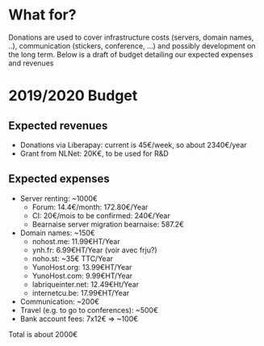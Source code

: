 # What for?
Donations are used to cover infrastructure costs (servers, domain names, ..), communication (stickers, conference, ...) and possibly development on the long term. Below is a draft of budget detailing our expected expenses and revenues

# 2019/2020 Budget

## Expected revenues

* Donations via Liberapay: current is 45€/week, so about 2340€/year
* Grant from NLNet: 20K€, to be used for R&D

## Expected expenses

* Server renting: ~1000€
   * Forum: 14.4€/month: 172.80€/Year
   * CI: 20€/mois to be confirmed: 240€/Year
   * Bearnaise server migration bearnaise: 587.2€
* Domain names: ~150€
   * nohost.me: 11.99€HT/Year
   * ynh.fr: 6.99€HT/Year (voir avec frju?)
   * noho.st: ~35€ TTC/Year
   * YunoHost.org: 13.99€HT/Year
   * YunoHost.com: 9.99€HT/Year
   * labriqueinter.net: 12.49€Ht/Year
   * internetcu.be: 17.99€HT/Year
* Communication: ~200€
* Travel (e.g. to go to conferences): ~500€
* Bank account fees: 7x12€ => ~100€

Total is about 2000€
